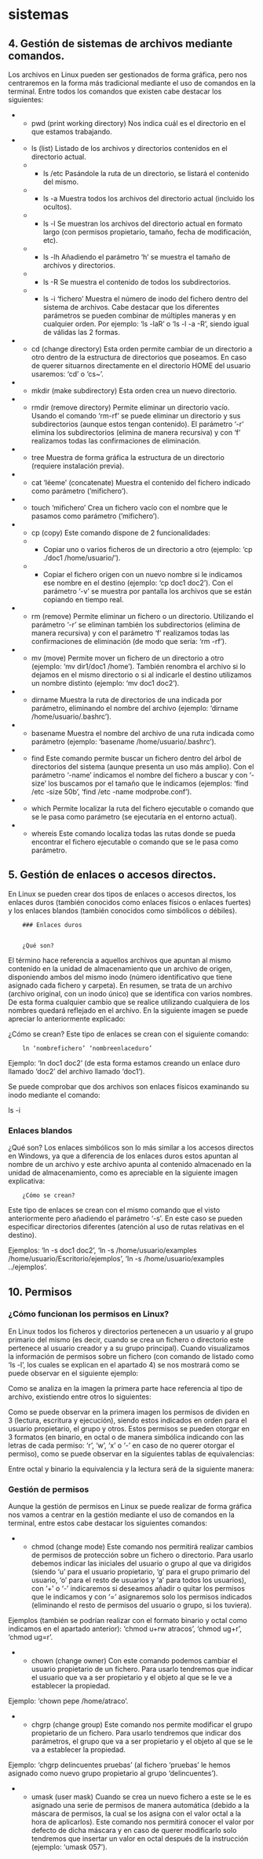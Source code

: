 # sistemas
## 4. Gestión de sistemas de archivos mediante comandos.


Los archivos en Linux pueden ser gestionados de forma gráfica, pero nos centraremos en la forma más tradicional mediante el uso de comandos en la terminal. 
Entre todos los comandos que existen cabe destacar los siguientes:
* - pwd (print working directory)
Nos indica cuál es el directorio en el que estamos trabajando.
* - ls (list)
Listado de los archivos y directorios contenidos en el directorio actual.
   * - ls /etc
                Pasándole la ruta de un directorio, se listará el contenido del mismo.
   * - ls -a
Muestra todos los archivos del directorio actual (incluido los ocultos).
   * - ls -l
Se muestran los archivos del directorio actual en formato largo (con permisos propietario, tamaño, fecha de modificación, etc).
   * - ls -lh
Añadiendo el parámetro ‘h’ se muestra el tamaño de archivos y directorios.
   * - ls -R
Se muestra el contenido de todos los subdirectorios.
   * - ls -i ‘fichero’
Muestra el número de inodo del fichero dentro del sistema de archivos.
Cabe destacar que los diferentes parámetros se pueden combinar de múltiples maneras y en cualquier orden. Por ejemplo:    ‘ls -laR’   o   ‘ls -l -a -R’, siendo igual de válidas las 2 formas.
* - cd (change directory)
Esta orden permite cambiar de un directorio a otro dentro de la estructura de directorios que poseamos.
En caso de querer situarnos directamente en el directorio HOME del usuario usaremos:    ‘cd’   o   ‘cs~’.
* - mkdir (make subdirectory)
Esta orden crea un nuevo directorio.
* - rmdir (remove directory)
Permite eliminar un directorio vacío.
Usando el comando ‘rm-rf’ se puede eliminar un directorio y sus subdirectorios (aunque estos tengan contenido). El parámetro ‘-r’ elimina los subdirectorios (elimina de manera recursiva) y con ‘f’ realizamos todas las confirmaciones de eliminación.
* - tree
Muestra de forma gráfica la estructura de un directorio (requiere instalación previa).
* - cat ‘léeme’ (concatenate)
Muestra el contenido del fichero indicado como parámetro (’mifichero’).
* - touch ‘mifichero’
Crea un fichero vacío con el nombre que le pasamos como parámetro (’mifichero’).






* - cp (copy)
Este comando dispone de 2 funcionalidades:
   * - Copiar uno o varios ficheros de un directorio a otro 
(ejemplo: ‘cp ./doc1 /home/usuario/’).
   * - Copiar el fichero origen con un nuevo nombre si le indicamos ese nombre en el destino (ejemplo: ‘cp doc1 doc2’).
Con el parámetro ‘-v’ se muestra por pantalla los archivos que se están copiando en tiempo real.
* - rm (remove)
Permite eliminar un fichero o un directorio.
Utilizando el parámetro ‘-r’  se eliminan también los subdirectorios (elimina de manera recursiva) y con el parámetro ‘f’ realizamos todas las confirmaciones de eliminación (de modo que sería: ‘rm -rf’).
* - mv (move)
Permite mover un fichero de un directorio a otro (ejemplo: ‘mv dir1/doc1 /home’).
También renombra el archivo si lo dejamos en el mismo directorio o si al indicarle el destino utilizamos un nombre distinto (ejemplo: ‘mv doc1 doc2’).
* - dirname
Muestra la ruta de directorios de una indicada por parámetro, eliminando el nombre del archivo (ejemplo: ‘dirname /home/usuario/.bashrc’). 
* - basename
Muestra el nombre del archivo de una ruta indicada como parámetro (ejemplo: ‘basename /home/usuario/.bashrc’). 
* - find
Este comando permite buscar un fichero dentro del árbol de directorios del sistema (aunque presenta un uso más amplio).
Con el parámetro ‘-name’ indicamos el nombre del fichero a buscar y con ‘-size’ los buscamos por el tamaño que le indicamos (ejemplos: ‘find /etc -size 50b’,
‘find /etc -name modprobe.conf’).
* - which
Permite localizar la ruta del fichero ejecutable o comando que se le pasa como parámetro (se ejecutaría en el entorno actual).
* - whereis
Este comando localiza todas las rutas donde se pueda encontrar el fichero ejecutable o comando que se le pasa como parámetro. 






















## 5. Gestión de enlaces o accesos directos.


En Linux se pueden crear dos tipos de enlaces o accesos directos, los enlaces duros (también conocidos como enlaces físicos o enlaces fuertes) y los enlaces blandos (también conocidos como simbólicos o débiles).


        ### Enlaces duros


        ¿Qué son?
El término hace referencia a aquellos archivos que apuntan al mismo contenido en la unidad de almacenamiento que un archivo de origen, disponiendo ambos del mismo inodo (número identificativo que tiene asignado cada fichero y carpeta). 
En resumen, se trata de un archivo (archivo original, con un inodo único) que se identifica con varios nombres. De esta forma cualquier cambio que se realice utilizando cualquiera de los nombres quedará reflejado en el archivo.
En la siguiente imagen se puede apreciar lo anteriormente explicado:
  





¿Cómo se crean? 
Este tipo de enlaces se crean con el siguiente comando:
 
        ln ‘nombrefichero’ ‘nombreenlaceduro’ 
Ejemplo: ‘ln doc1 doc2’ (de esta forma estamos creando un enlace duro llamado ‘doc2’ del archivo llamado ‘doc1’). 


Se puede comprobar que dos archivos son enlaces físicos examinando su inodo mediante el comando:


ls -i














### Enlaces blandos


¿Qué son?
Los enlaces simbólicos son lo más similar a los accesos directos en Windows, ya que a diferencia de los enlaces duros estos apuntan al nombre de un archivo y este archivo apunta al contenido almacenado en la unidad de almacenamiento, como es apreciable en la siguiente imagen explicativa:  
  





        ¿Cómo se crean? 
Este tipo de enlaces se crean con el mismo comando que el visto anteriormente pero añadiendo el parámetro ‘-s’. En este caso se pueden especificar directorios diferentes (atención al uso de rutas relativas en el destino).


Ejemplos: ‘ln -s doc1 doc2’, 
     ‘ln -s /home/usuario/examples /home/usuario/Escritorio/ejemplos’,
     ‘ln -s /home/usuario/examples ../ejemplos’.




































## 10. Permisos


### ¿Cómo funcionan los permisos en Linux?
En Linux todos los ficheros y directorios pertenecen a un usuario y al grupo primario del mismo (es decir, cuando se crea un fichero o directorio este pertenece al usuario creador y a su grupo principal).
Cuando visualizamos la información de permisos sobre un fichero (con comando de listado como ‘ls -l’, los cuales se explican en el apartado 4) se nos mostrará como se puede observar en el siguiente ejemplo:
  

Como se analiza en la imagen la primera parte hace referencia al tipo de archivo, existiendo entre otros lo siguientes:
  















Como se puede observar en la primera imagen los permisos de dividen en 3 (lectura, escritura y ejecución), siendo estos indicados en orden para el usuario propietario, el grupo y otros. Estos permisos se pueden otorgar en 3 formatos (en binario, en octal o de manera simbólica indicando con las letras de cada permiso: ‘r’, ‘w’, ‘x’ o ‘-’ en caso de no querer otorgar el permiso), como se puede observar en la siguientes tablas de equivalencias:    


  Entre octal y binario la equivalencia y la lectura será de la siguiente manera:
  
  





























### Gestión de permisos 
Aunque la gestión de permisos en Linux se puede realizar de forma gráfica nos vamos a centrar en la gestión mediante el uso de comandos en la terminal, entre estos cabe destacar los siguientes comandos:


* - chmod (change mode)
Este comando nos permitirá realizar cambios de permisos de protección sobre un fichero o directorio. Para usarlo debemos indicar las iniciales del usuario o grupo al que va dirigidos (siendo ‘u’ para el usuario propietario, ‘g’ para el grupo primario del usuario, ‘o’ para el resto de usuarios y ‘a’ para todos los usuarios), con ‘+’ o ‘-’ indicaremos si deseamos añadir o quitar los permisos que le indicamos y con ‘=’ asignaremos solo los permisos indicados (eliminando el resto de permisos del usuario o grupo, si los tuviera).


Ejemplos (también se podrían realizar con el formato binario y octal como indicamos en el apartado anterior): ‘chmod u+rw atracos’, ‘chmod ug+r’, ‘chmod ug=r’.


* - chown (change owner)
Con este comando podemos cambiar el usuario propietario de un fichero. Para usarlo tendremos que indicar el usuario que va a ser propietario y el objeto al que se le ve a establecer la propiedad.


Ejemplo: ‘chown pepe /home/atraco’.


* - chgrp (change group)
                Este comando nos permite modificar el grupo propietario de un fichero.
Para usarlo tendremos que indicar dos parámetros, el grupo que va a ser propietario y el objeto al que se le va a establecer la propiedad.


Ejemplo: ‘chgrp delincuentes pruebas’ (al fichero ‘pruebas’ le hemos asignado como nuevo grupo propietario al grupo ‘delincuentes’).


* - umask (user mask)
Cuando se crea un nuevo fichero a este se le es asignado una serie de permisos de manera automática (debido a la máscara de permisos, la cual se los asigna con el valor octal a la hora de aplicarlos).
Este comando nos permitirá conocer el valor por defecto de dicha máscara y en caso de querer modificarlo solo tendremos que insertar un valor en octal después de la instrucción (ejemplo: ‘umask 057’).
